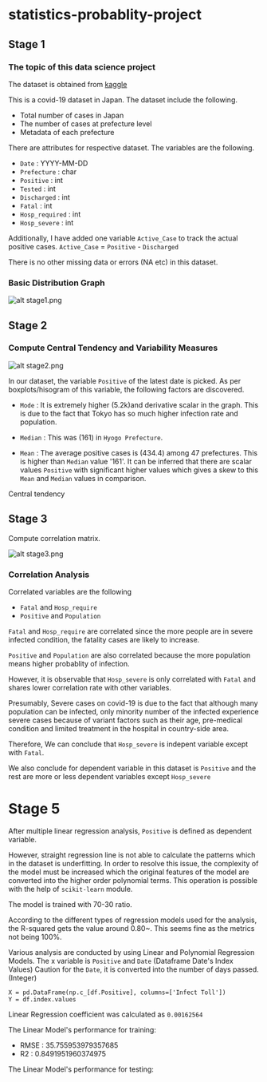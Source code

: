 # statistics-probablity-project

## Stage 1 

### The topic of this data science project 

The dataset is obtained from [kaggle](https://www.kaggle.com/lisphilar/covid19-dataset-in-japan?select=covid_jpn_metadata.csv)

This is a covid-19 dataset in Japan. 
The dataset include the following.

- Total number of cases in Japan
- The number of cases at prefecture level
- Metadata of each prefecture

There are attributes for respective dataset.
The variables are the following.

- `Date` : YYYY-MM-DD 
- `Prefecture` : char  
- `Positive` : int
- `Tested` : int
- `Discharged` : int
- `Fatal` : int
- `Hosp_required` : int  
- `Hosp_severe` : int

Additionally, I have added one variable `Active_Case` to track the actual positive cases. 
`Active_Case` = `Positive` - `Discharged` 

There is no other missing data or errors (NA etc) in this dataset.

### Basic Distribution Graph 

![alt stage1.png](https://github.com/mr-wacker/statistics-probablity-project/blob/master/img/Stage1.png)


## Stage 2 

### Compute Central Tendency and Variability Measures

![alt stage2.png](https://github.com/mr-wacker/statistics-probablity-project/blob/master/img/Stage2.png)


In our dataset, the variable `Positive` of the latest date is picked.
As per boxplots/hisogram of this variable, the following factors are discovered.

- `Mode` : It is extremely higher (5.2k)and derivative scalar in the graph.
This is due to the fact that Tokyo has so much higher infection rate and population.

- `Median` : This was (161) in `Hyogo Prefecture`. 

- `Mean` : The average positive cases is (434.4) among 47 prefectures. This is higher than `Median` value '161'. It can be inferred that there are scalar values `Positive` with significant higher values which gives a skew to this `Mean` and `Median` values in comparison.

Central tendency

## Stage 3

Compute correlation matrix. 

![alt stage3.png](https://github.com/mr-wacker/statistics-probablity-project/blob/master/img/Stage3.png)

### Correlation Analysis

Correlated variables are the following

-  `Fatal` and `Hosp_require` 
-  `Positive` and `Population` 

`Fatal` and `Hosp_require` are correlated since the more people are in severe infected condition, the fatality cases are likely to increase.

`Positive` and `Population` are also correlated because the more population means higher probablity of infection. 

However, it is observable that `Hosp_severe` is only correlated with `Fatal` and shares lower correlation rate with other variables.

Presumably, Severe cases on covid-19 is due to the fact that although many population can be infected, only minority number of the infected experience severe cases because of variant factors such as their age, pre-medical condition and limited treatment in the hospital in country-side area.

Therefore, We can conclude that `Hosp_severe` is indepent variable except with `Fatal`.

We also conclude for dependent variable in this dataset is `Positive` and the rest are more or less dependent variables except `Hosp_severe`

# Stage 5

After multiple linear regression analysis, `Positive` is defined as dependent variable. 

However, straight regression line is not able to calculate the patterns which in the dataset is underfitting. In order to resolve this issue, the complexity of the model must be increased which the original features of the model are converted into the higher order polynomial terms. This operation is possible with the help of `scikit-learn` module.

The model is trained with 70-30 ratio.

According to the different types of regression models used for the analysis, the R-squared gets the value around 0.80~. This seems fine as the metrics not being 100%.

Various analysis are conducted by using Linear and Polynomial Regression Models.
The x variable is `Positive` and `Date` (Dataframe Date's Index Values)
Caution for the `Date`, it is converted into the number of days passed. (Integer)

```
X = pd.DataFrame(np.c_[df.Positive], columns=['Infect Toll'])
Y = df.index.values
```

Linear Regression coefficient was calculated as `0.00162564`

The Linear Model's performance for training:

- RMSE : 35.755953979357685
- R2 : 0.8491951960374975

The Linear Model's performance for testing:
